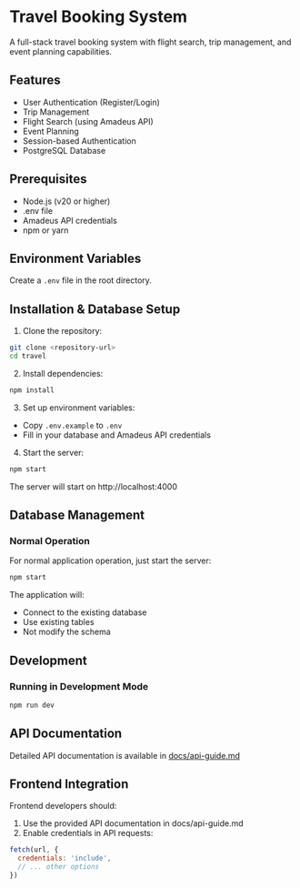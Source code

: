 # Travel Booking System

A full-stack travel booking system with flight search, trip management, and event planning capabilities.

## Features

- User Authentication (Register/Login)
- Trip Management
- Flight Search (using Amadeus API)
- Event Planning
- Session-based Authentication
- PostgreSQL Database

## Prerequisites

- Node.js (v20 or higher)
- .env file
- Amadeus API credentials
- npm or yarn

## Environment Variables

Create a `.env` file in the root directory. 

## Installation & Database Setup

1. Clone the repository:
```bash
git clone <repository-url>
cd travel
```

2. Install dependencies:
```bash
npm install
```

3. Set up environment variables:
- Copy `.env.example` to `.env`
- Fill in your database and Amadeus API credentials


4. Start the server:
```bash
npm start
```

The server will start on http://localhost:4000

## Database Management



### Normal Operation
For normal application operation, just start the server:
```bash
npm start
```
The application will:
- Connect to the existing database
- Use existing tables
- Not modify the schema


## Development

### Running in Development Mode
```bash
npm run dev
```

## API Documentation

Detailed API documentation is available in [docs/api-guide.md](docs/api-guide.md)

## Frontend Integration

Frontend developers should:

1. Use the provided API documentation in docs/api-guide.md
2. Enable credentials in API requests:
```javascript
fetch(url, {
  credentials: 'include',
  // ... other options
})
```